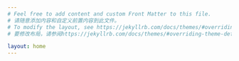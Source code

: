 ```yaml
---
# Feel free to add content and custom Front Matter to this file.
# 请随意添加内容和自定义前置内容到此文件。
# To modify the layout, see https://jekyllrb.com/docs/themes/#overriding-theme-defaults
# 要修改布局，请参阅https://jekyllrb.com/docs/themes/#overriding-theme-defaults

layout: home
---
```

